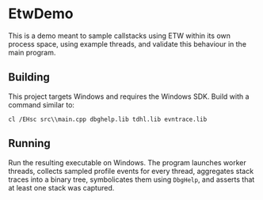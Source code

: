 # EtwDemo

This is a demo meant to sample callstacks using ETW within its own process space, using example threads, and validate this behaviour in the main program.

## Building

This project targets Windows and requires the Windows SDK. Build with a command similar to:

```
cl /EHsc src\\main.cpp dbghelp.lib tdhl.lib evntrace.lib
```

## Running

Run the resulting executable on Windows. The program launches worker threads, collects sampled profile events for every thread, aggregates stack traces into a binary tree, symbolicates them using `DbgHelp`, and asserts that at least one stack was captured.

